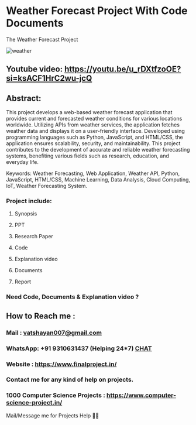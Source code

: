 # Weather Forecast Project With Code Documents
The Weather Forecast Project 

![weather](https://github.com/user-attachments/assets/550a7b51-8eb7-4ebd-b786-62ee7d9aaa6d)

## Youtube video: https://youtu.be/u_rDXtfzoOE?si=ksACF1HrC2wu-jcQ

## Abstract: 

This project develops a web-based weather forecast application that provides current and forecasted weather conditions for various locations worldwide. Utilizing APIs from weather services, the application fetches weather data and displays it on a user-friendly interface. Developed using programming languages such as Python, JavaScript, and HTML/CSS, the application ensures scalability, security, and maintainability. This project contributes to the development of accurate and reliable weather forecasting systems, benefiting various fields such as research, education, and everyday life.

Keywords: Weather Forecasting, Web Application, Weather API, Python, JavaScript, HTML/CSS, Machine Learning, Data Analysis, Cloud Computing, IoT, Weather Forecasting System.

### Project include: 

1. Synopsis

2. PPT

3. Research Paper


4. Code

5. Explanation video

6. Documents

7. Report


### Need Code, Documents & Explanation video ? 

## How to Reach me :

### Mail : vatshayan007@gmail.com 

### WhatsApp: +91 9310631437 (Helping 24*7) **[CHAT](https://wa.me/message/CHWN2AHCPMAZK1)** 

### Website : https://www.finalproject.in/

### Contact me for any kind of help on projects.
### 1000 Computer Science Projects : https://www.computer-science-project.in/


Mail/Message me for Projects Help 🙏🏻

